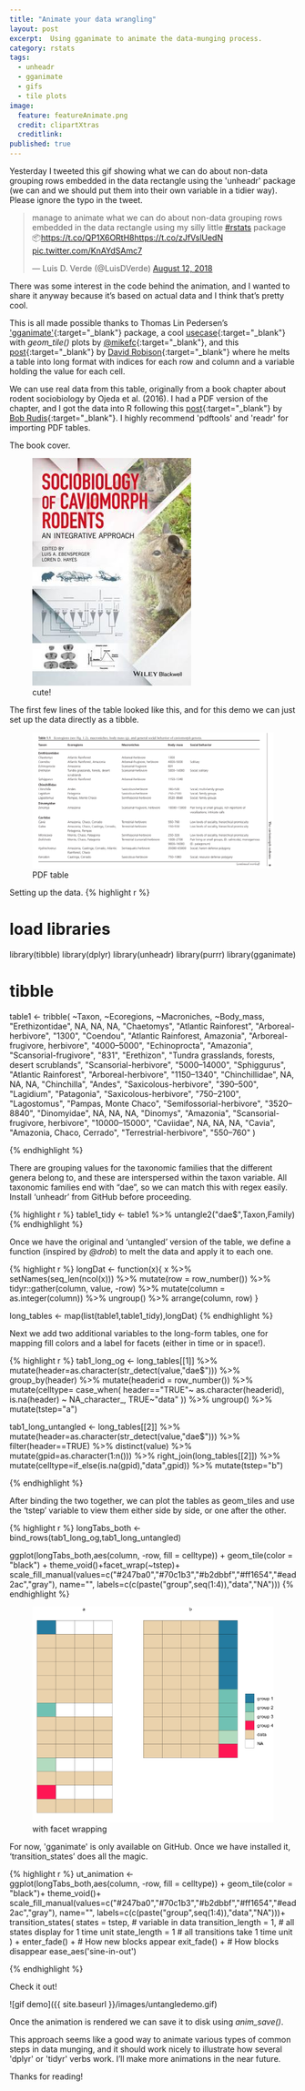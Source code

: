 ```yaml
---
title: "Animate your data wrangling"
layout: post
excerpt:  Using gganimate to animate the data-munging process.
category: rstats
tags:
  - unheadr
  - gganimate
  - gifs
  - tile plots
image:
  feature: featureAnimate.png
  credit: clipartXtras
  creditlink: 
published: true
---
```


Yesterday I tweeted this gif showing what we can do about non-data grouping rows embedded in the data rectangle using the 'unheadr' package (we can and we should put them into their own variable in a tidier way). Please ignore the typo in the tweet. 

<blockquote class="twitter-tweet" data-lang="en"><p lang="en" dir="ltr">manage to animate what we can do about non-data grouping rows embedded in the data rectangle using my silly little <a href="https://twitter.com/hashtag/rstats?src=hash&amp;ref_src=twsrc%5Etfw">#rstats</a> package 📦<a href="https://t.co/QP1X6ORtH8">https://t.co/QP1X6ORtH8</a><a href="https://t.co/zJfVslUedN">https://t.co/zJfVslUedN</a> <a href="https://t.co/KnAYdSAmc7">pic.twitter.com/KnAYdSAmc7</a></p>&mdash; Luis D. Verde (@LuisDVerde) <a href="https://twitter.com/LuisDVerde/status/1028762367843291136?ref_src=twsrc%5Etfw">August 12, 2018</a></blockquote>
<script async src="https://platform.twitter.com/widgets.js" charset="utf-8"></script>

There was some interest in the code behind the animation, and I wanted to share it anyway because it’s based on actual data and I think that’s pretty cool. 

This is all made possible thanks to Thomas Lin Pedersen’s ['gganimate'](https://github.com/thomasp85/gganimate){:target="_blank"} package, a cool [usecase](https://coolbutuseless.github.io/2018/08/12/gganimate-with-bitmap-fonts/){:target="_blank"} with _geom\_tile()_ plots by [@mikefc](https://twitter.com/coolbutuseless){:target="_blank"}, and this [post](https://rpubs.com/dgrtwo/tidying-enron){:target="_blank"} by [David Robison](https://twitter.com/drob){:target="_blank"} where he melts a table into long format with indices for each row and column and a variable holding the value for each cell. 

We can use real data from this table, originally from a book chapter about rodent sociobiology by Ojeda et al. (2016). I had a PDF version of the chapter, and I got the data into R following this [post](
https://rud.is/b/2018/07/02/freeing-pdf-data-to-account-for-the-unaccounted/){:target="_blank"} by [Bob Rudis](https://twitter.com/hrbrmstr){:target="_blank"}. I highly recommend 'pdftools' and 'readr' for importing PDF tables.

The book cover.
<figure>
    <a href="/images/cavioms.jpg"><img src="/images/cavioms.jpg"></a>
        <figcaption>cute!</figcaption>
</figure>

The first few lines of the table looked like this, and for this demo we can just set up the data directly as a tibble.

<figure>
    <a href="/images/ojedaT1.png"><img src="/images/ojedaT1.png"></a>
        <figcaption>PDF table</figcaption>
</figure>

Setting up the data.
{% highlight r %}
# load libraries
library(tibble)
library(dplyr)
library(unheadr)
library(purrr)
library(gganimate)
# tibble
table1 <- tribble(
  ~Taxon,                                     ~Ecoregions,                      ~Macroniches,    ~Body_mass,
  "Erethizontidae",                                              NA,                                NA,            NA,
  "Chaetomys",                           "Atlantic Rainforest",              "Arboreal-herbivore",        "1300",
  "Coendou",                 "Atlantic Rainforest, Amazonia",   "Arboreal-frugivore, herbivore",   "4000–5000",
  "Echinoprocta",                                      "Amazonia",            "Scansorial-frugivore",         "831",
  "Erethizon", "Tundra grasslands, forests, desert scrublands",            "Scansorial-herbivore",  "5000–14000",
  "Sphiggurus",                           "Atlantic Rainforest",              "Arboreal-herbivore",   "1150–1340",
  "Chinchillidae",                                              NA,                                NA,            NA,
  "Chinchilla",                                         "Andes",            "Saxicolous-herbivore",     "390–500",
  "Lagidium",                                     "Patagonia",            "Saxicolous-herbivore",    "750–2100",
  "Lagostomus",                           "Pampas, Monte Chaco",         "Semifossorial-herbivore",   "3520–8840",
  "Dinomyidae",                                              NA,                                NA,            NA,
  "Dinomys",                                      "Amazonia", "Scansorial-frugivore, herbivore", "10000–15000",
  "Caviidae",                                              NA,                                NA,            NA,
  "Cavia",                      "Amazonia, Chaco, Cerrado",           "Terrestrial-herbivore",     "550–760"
)

{% endhighlight %}

There are grouping values for the taxonomic families that the different genera belong to, and these are interspersed within the taxon variable. All taxonomic families end with “dae”, so we can match this with regex easily. Install ‘unheadr’ from GitHub before proceeding.

{% highlight r %}
table1_tidy <- table1 %>%  untangle2("dae$",Taxon,Family) 
{% endhighlight %}

Once we have the original and ‘untangled’ version of the table, we define a function (inspired by _@drob_) to melt the data and apply it to each one.

{% highlight r %}
longDat <- function(x){
  x %>%
    setNames(seq_len(ncol(x))) %>%
    mutate(row = row_number()) %>%
    tidyr::gather(column, value, -row) %>%
    mutate(column = as.integer(column)) %>%
    ungroup() %>%
    arrange(column, row)
}

long_tables <- map(list(table1,table1_tidy),longDat)
{% endhighlight %}

Next we add two additional variables to the long-form tables, one for mapping fill colors and a label for facets (either in time or in space!). 

{% highlight r %}
tab1_long_og <- long_tables[[1]] %>% 
  mutate(header=as.character(str_detect(value,"dae$"))) %>% 
  group_by(header) %>% mutate(headerid = row_number()) %>% 
  mutate(celltype=
           case_when(
             header=="TRUE"~ as.character(headerid),
             is.na(header)  ~ NA_character_,
             TRUE~"data"
           )) %>% ungroup() %>% mutate(tstep="a")

tab1_long_untangled <- long_tables[[2]] %>% 
  mutate(header=as.character(str_detect(value,"dae$"))) %>% 
  filter(header==TRUE) %>% distinct(value) %>% mutate(gpid=as.character(1:n())) %>% 
  right_join(long_tables[[2]]) %>% mutate(celltype=if_else(is.na(gpid),"data",gpid)) %>% 
  mutate(tstep="b")

{% endhighlight %}

After binding the two together, we can plot the tables as geom_tiles and use the ‘tstep’ variable to view them either side by side, or one after the other.

{% highlight r %}
longTabs_both <- bind_rows(tab1_long_og,tab1_long_untangled)

ggplot(longTabs_both,aes(column, -row, fill = celltype)) +
  geom_tile(color = "black") + 
  theme_void()+facet_wrap(~tstep)+
  scale_fill_manual(values=c("#247ba0","#70c1b3","#b2dbbf","#ff1654","#ead2ac","gray"),
                    name="",
                    labels=c(c(paste("group",seq(1:4)),"data","NA")))
{% endhighlight %}


<figure>
    <a href="/images/sidebyside.png"><img src="/images/sidebyside.png"></a>
        <figcaption>with facet wrapping</figcaption>
</figure>

For now, 'gganimate' is only available on GitHub. Once we have installed it, ‘transition_states’ does all the magic.

{% highlight r %}
ut_animation <-  
  ggplot(longTabs_both,aes(column, -row, fill = celltype)) +
  geom_tile(color = "black")+ 
  theme_void()+
  scale_fill_manual(values=c("#247ba0","#70c1b3","#b2dbbf","#ff1654","#ead2ac","gray"),
                   name="",
                   labels=c(c(paste("group",seq(1:4)),"data","NA")))+
  transition_states(
    states            = tstep, # variable in data
    transition_length = 1,   # all states display for 1 time unit
    state_length      = 1    # all transitions take 1 time unit
  ) +
  enter_fade() +             # How new blocks appear
  exit_fade() +              # How blocks disappear
  ease_aes('sine-in-out')  

{% endhighlight %}

Check it out!

![gif demo]({{ site.baseurl }}/images/untangledemo.gif)


Once the animation is rendered we can save it to disk using _anim\_save()_.

This approach seems like a good way to animate various types of common steps in data munging, and it should work nicely to illustrate how several 'dplyr' or 'tidyr' verbs work. I’ll make more animations in the near future.
 
Thanks for reading!
